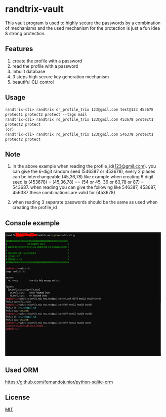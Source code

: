 # randtrix-vault
This vault program is used to highly secure the passwords by a combination of mechanisms and the used mechanism for the protection is just a fun idea & strong protection.

## Features
1. create the profile with a password
2. read the profile with a password
3. Inbuilt database
4. 3 steps high secure key generation mechanism
5. beautiful CLI control

## Usage
``` 
randtrix-cli> randtrix cr_profile_trix 123@gmil.com test@123 453678 protect1 protect2 protect --tags mail
randtrix-cli> randtrix rd_profile_trix 123@gmil.com 453678 protect1 protect2 protect 
(or)
randtrix-cli> randtrix rd_profile_trix 123@gmil.com 546378 protect1 protect2 protect 
```
## Note
1. In the above example when reading the profile_id(123@gmil.com). you can give the 6-digit random seed (546387 or 453678), every 2 places can be interchangeable (45,36,78) like example when creating 6 digit seed is (453678) = (45,36,78) == (54 or 45, 36 or 63,78 or 87) = 543687.
when reading you can give the following like
546387,
453687,
456387
these combinations are valid for (453678)

2. when reading 3 separate passwords should be the same as used when creating the profile_id

## Console example
<img src="screens/cli_ex.png" height="400" width="800"> <span/>

## Used ORM 
https://github.com/fernandojunior/python-sqlite-orm






## License
[MIT](https://choosealicense.com/licenses/mit/)